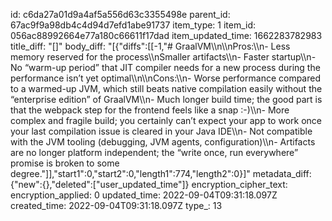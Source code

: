 id: c6da27a01d9a4af5a556d63c3355498e
parent_id: 67ac9f9a98db4c4d94d7efd1abe91737
item_type: 1
item_id: 056ac88992664e77a180c66611f17dad
item_updated_time: 1662283782983
title_diff: "[]"
body_diff: "[{\"diffs\":[[-1,\"# GraalVM\\\n\\\nPros:\\\n- Less memory reserved for the process\\\nSmaller artifacts\\\n- Faster startup\\\n- No “warm-up period” that JIT compiler needs for a new process during the performance isn’t yet optimal\\\n\\\nCons:\\\n- Worse performance compared to a warmed-up JVM, which still beats native compilation easily without the “enterprise edition” of GraalVM\\\n- Much longer build time; the good part is that the webpack step for the frontend feels like a snap :-)\\\n- More complex and fragile build; you certainly can’t expect your app to work once your last compilation issue is cleared in your Java IDE\\\n- Not compatible with the JVM tooling (debugging, JVM agents, configuration)\\\n- Artifacts are no longer platform independent; the “write once, run everywhere” promise is broken to some degree.\"]],\"start1\":0,\"start2\":0,\"length1\":774,\"length2\":0}]"
metadata_diff: {"new":{},"deleted":["user_updated_time"]}
encryption_cipher_text: 
encryption_applied: 0
updated_time: 2022-09-04T09:31:18.097Z
created_time: 2022-09-04T09:31:18.097Z
type_: 13